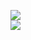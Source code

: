 [![](https://img.shields.io/badge/Made%20With-Github%20Spray-lightgrey.svg?style=for-the-badge&logo=github)](https://github.com/Annihil/github-spray#8468)  
[![](https://i.imgur.com/2DrTn0Z.gif)](https://github.com/Annihil/github-spray)